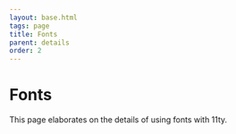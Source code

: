 ```yaml
---
layout: base.html
tags: page
title: Fonts
parent: details
order: 2
---
```


# Fonts

This page elaborates on the details of using fonts with 11ty.